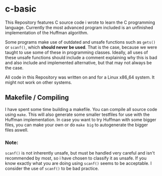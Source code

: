 # c-basic
This Repository features C source code i wrote to learn the C programming language. Currently the most advanced program included is an
unfinished implementation of the Huffman algorithm.

Some programs make use of outdated and unsafe functions such as `gets()` or `scanf()`, which **should never be used**.
That is the case, because we were taught to use some of these in programming classes. Ideally, all uses
of these unsafe functions should include a comment explaining why this is bad and also include and implemented
alternative, but that may not always be the case.

All code in this Repository was written on and for a Linux x86_64 system. It might not work on other systems.

## Makefile / Compiling
I have spent some time building a makefile. You can compile all source code using `make`.
This will also generate some smaller testfiles for use with the Huffman implementation. In case you want to
try Huffman with some bigger files, you can make your own or do `make big` to autogenerate the bigger files aswell.

### Note:

`scanf()` is not inherently unsafe, but must be handled very careful and isn't recommended by most, so i have
chosen to classify it as unsafe. If you know exactly what you are doing using `scanf()` seems to be acceptable.
I consider the use of `scanf()` to be bad practice.
